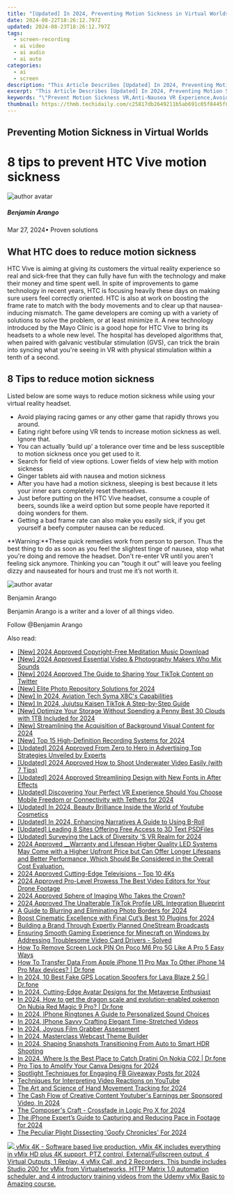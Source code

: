 ```yaml
---
title: "[Updated] In 2024, Preventing Motion Sickness in Virtual Worlds"
date: 2024-08-22T18:26:12.797Z
updated: 2024-08-23T18:26:12.797Z
tags: 
  - screen-recording
  - ai video
  - ai audio
  - ai auto
categories: 
  - ai
  - screen
description: "This Article Describes [Updated] In 2024, Preventing Motion Sickness in Virtual Worlds"
excerpt: "This Article Describes [Updated] In 2024, Preventing Motion Sickness in Virtual Worlds"
keywords: "\"Prevent Motion Sickness VR,Anti-Nausea VR Experience,Avoid Virtual Nausea,NoVizuWorld Discomfort,Stabilize VR Travel,Virtual Comfort Tips,Reduce Sim Nausea\""
thumbnail: https://thmb.techidaily.com/c25817db2649211b5ab691c05f8445f856dd9c30835b0dd15640eaddc52cca01.jpg
---
```


## Preventing Motion Sickness in Virtual Worlds

# 8 tips to prevent HTC Vive motion sickness

![author avatar](https://images.wondershare.com/filmora/article-images/benjamin-arango-author.jpg)

##### Benjamin Arango

 Mar 27, 2024• Proven solutions

## What HTC does to reduce motion sickness

 HTC Vive is aiming at giving its customers the virtual reality experience so real and sick-free that they can fully have fun with the technology and make their money and time spent well. In spite of improvements to game technology in recent years, HTC is focusing heavily these days on making sure users feel correctly oriented. HTC is also at work on boosting the frame rate to match with the body movements and to clear up that nausea-inducing mismatch. The game developers are coming up with a variety of solutions to solve the problem, or at least minimize it. A new technology introduced by the Mayo Clinic is a good hope for HTC Vive to bring its headsets to a whole new level. The hospital has developed algorithms that, when paired with galvanic vestibular stimulation (GVS), can trick the brain into syncing what you're seeing in VR with physical stimulation within a tenth of a second.

## 8 Tips to reduce motion sickness

 Listed below are some ways to reduce motion sickness while using your virtual reality headset.

* Avoid playing racing games or any other game that rapidly throws you around.
* Eating right before using VR tends to increase motion sickness as well. Ignore that.
* You can actually ‘build up’ a tolerance over time and be less susceptible to motion sickness once you get used to it.
* Search for field of view options. Lower fields of view help with motion sickness
* Ginger tablets aid with nausea and motion sickness
* After you have had a motion sickness, sleeping is best because it lets your inner ears completely reset themselves.
* Just before putting on the HTC Vive headset, consume a couple of beers, sounds like a weird option but some people have reported it doing wonders for them.
* Getting a bad frame rate can also make you easily sick, if you get yourself a beefy computer nausea can be reduced.

**Warning:**These quick remedies work from person to person. Thus the best thing to do as soon as you feel the slightest tinge of nausea, stop what you're doing and remove the headset. Don't re-enter VR until you aren't feeling sick anymore. Thinking you can "tough it out" will leave you feeling dizzy and nauseated for hours and trust me it’s not worth it.

![author avatar](https://images.wondershare.com/filmora/article-images/benjamin-arango-author.jpg)

Benjamin Arango

Benjamin Arango is a writer and a lover of all things video.

Follow @Benjamin Arango


<ins class="adsbygoogle"
     style="display:block"
     data-ad-format="autorelaxed"
     data-ad-client="ca-pub-7571918770474297"
     data-ad-slot="1223367746"></ins>



<ins class="adsbygoogle"
     style="display:block"
     data-ad-client="ca-pub-7571918770474297"
     data-ad-slot="8358498916"
     data-ad-format="auto"
     data-full-width-responsive="true"></ins>


<span class="atpl-alsoreadstyle">Also read:</span>
<div><ul>
<li><a href="https://fox-blue.techidaily.com/new-2024-approved-copyright-free-meditation-music-download/"><u>[New] 2024 Approved  Copyright-Free Meditation Music Download</u></a></li>
<li><a href="https://fox-blue.techidaily.com/new-2024-approved-essential-video-and-photography-makers-who-mix-sounds/"><u>[New] 2024 Approved  Essential Video & Photography Makers Who Mix Sounds</u></a></li>
<li><a href="https://twitter-videos.techidaily.com/new-2024-approved-the-guide-to-sharing-your-tiktok-content-on-twitter/"><u>[New] 2024 Approved  The Guide to Sharing Your TikTok Content on Twitter</u></a></li>
<li><a href="https://fox-blue.techidaily.com/new-elite-photo-repository-solutions-for-2024/"><u>[New] Elite Photo Repository Solutions for 2024</u></a></li>
<li><a href="https://fox-blue.techidaily.com/new-in-2024-aviation-tech-syma-x8cs-capabilities/"><u>[New] In 2024, Aviation Tech  Syma X8C's Capabilities</u></a></li>
<li><a href="https://tiktok-video-recordings.techidaily.com/new-in-2024-jujutsu-kaisen-tiktok-a-step-by-step-guide/"><u>[New] In 2024, Jujutsu Kaisen TikTok  A Step-by-Step Guide</u></a></li>
<li><a href="https://fox-blue.techidaily.com/new-optimize-your-storage-without-spending-a-penny-best-30-clouds-with-1tb-included-for-2024/"><u>[New] Optimize Your Storage Without Spending a Penny  Best 30 Clouds with 1TB Included for 2024</u></a></li>
<li><a href="https://fox-blue.techidaily.com/new-streamlining-the-acquisition-of-background-visual-content-for-2024/"><u>[New] Streamlining the Acquisition of Background Visual Content for 2024</u></a></li>
<li><a href="https://fox-blue.techidaily.com/new-top-15-high-definition-recording-systems-for-2024/"><u>[New] Top 15 High-Definition Recording Systems for 2024</u></a></li>
<li><a href="https://fox-blue.techidaily.com/updated-2024-approved-from-zero-to-hero-in-advertising-top-strategies-unveiled-by-experts/"><u>[Updated] 2024 Approved  From Zero to Hero in Advertising  Top Strategies Unveiled by Experts</u></a></li>
<li><a href="https://fox-blue.techidaily.com/updated-2024-approved-how-to-shoot-underwater-video-easily-with-7-tips/"><u>[Updated] 2024 Approved  How to Shoot Underwater Video Easily (with 7 Tips)</u></a></li>
<li><a href="https://fox-blue.techidaily.com/updated-2024-approved-streamlining-design-with-new-fonts-in-after-effects/"><u>[Updated] 2024 Approved  Streamlining Design with New Fonts in After Effects</u></a></li>
<li><a href="https://fox-blue.techidaily.com/updated-discovering-your-perfect-vr-experience-should-you-choose-mobile-freedom-or-connectivity-with-tethers-for-2024/"><u>[Updated] Discovering Your Perfect VR Experience  Should You Choose Mobile Freedom or Connectivity with Tethers for 2024</u></a></li>
<li><a href="https://facebook-video-footage.techidaily.com/updated-in-2024-beauty-brilliance-inside-the-world-of-youtube-cosmetics/"><u>[Updated] In 2024, Beauty Brilliance  Inside the World of Youtube Cosmetics</u></a></li>
<li><a href="https://fox-blue.techidaily.com/updated-in-2024-enhancing-narratives-a-guide-to-using-b-roll/"><u>[Updated] In 2024, Enhancing Narratives  A Guide to Using B-Roll</u></a></li>
<li><a href="https://fox-blue.techidaily.com/updated-leading-8-sites-offering-free-access-to-3d-text-psdfiles/"><u>[Updated] Leading 8 Sites Offering Free Access to 3D Text PSDFiles</u></a></li>
<li><a href="https://vp-tips.techidaily.com/updated-surveying-the-lack-of-diversity-s-vr-realm-for-2024/"><u>[Updated] Surveying the Lack of Diversity 'S VR Realm for 2024</u></a></li>
<li><a href="https://facebook-record-videos.techidaily.com/2024-approved-warranty-and-lifespan-higher-quality-led-systems-may-come-with-a-higher-upfront-price-but-can-offer-longer-lifespans-and-better-performance-wh/"><u>2024 Approved  __Warranty and Lifespan  Higher Quality LED Systems May Come with a Higher Upfront Price but Can Offer Longer Lifespans and Better Performance, Which Should Be Considered in the Overall Cost Evaluation.</u></a></li>
<li><a href="https://fox-blue.techidaily.com/2024-approved-cutting-edge-televisions-top-10-4ks/"><u>2024 Approved  Cutting-Edge Televisions – Top 10 4Ks</u></a></li>
<li><a href="https://fox-blue.techidaily.com/2024-approved-pro-level-prowess-the-best-video-editors-for-your-drone-footage/"><u>2024 Approved  Pro-Level Prowess  The Best Video Editors for Your Drone Footage</u></a></li>
<li><a href="https://fox-blue.techidaily.com/2024-approved-sphere-of-imaging-who-takes-the-crown/"><u>2024 Approved  Sphere of Imaging  Who Takes the Crown?</u></a></li>
<li><a href="https://fox-blue.techidaily.com/2024-approved-the-unalterable-tiktok-profile-url-integration-blueprint/"><u>2024 Approved  The Unalterable TikTok Profile URL Integration Blueprint</u></a></li>
<li><a href="https://fox-blue.techidaily.com/a-guide-to-blurring-and-eliminating-photo-borders-for-2024/"><u>A Guide to Blurring and Eliminating Photo Borders for 2024</u></a></li>
<li><a href="https://fox-blue.techidaily.com/boost-cinematic-excellence-with-final-cuts-best-10-plugins-for-2024/"><u>Boost Cinematic Excellence with Final Cut’s Best 10 Plugins for 2024</u></a></li>
<li><a href="https://fox-blue.techidaily.com/building-a-brand-through-expertly-planned-onestream-broadcasts/"><u>Building a Brand Through Expertly Planned OneStream Broadcasts</u></a></li>
<li><a href="https://win-howtos.techidaily.com/1723211743520-ensuring-smooth-gaming-experience-for-minecraft-on-windows-by-addressing-troublesome-video-card-drivers-solved/"><u>Ensuring Smooth Gaming Experience for Minecraft on Windows by Addressing Troublesome Video Card Drivers - Solved</u></a></li>
<li><a href="https://easy-unlock-android.techidaily.com/how-to-remove-screen-lock-pin-on-poco-m6-pro-5g-like-a-pro-5-easy-ways-by-drfone-android/"><u>How To Remove Screen Lock PIN On Poco M6 Pro 5G Like A Pro 5 Easy Ways</u></a></li>
<li><a href="https://techidaily.com/how-to-transfer-data-from-apple-iphone-11-pro-max-to-other-iphone-14-pro-max-devices-drfone-by-drfone-transfer-data-from-ios-transfer-data-from-ios/"><u>How To Transfer Data From Apple iPhone 11 Pro Max To Other iPhone 14 Pro Max devices? | Dr.fone</u></a></li>
<li><a href="https://change-location.techidaily.com/in-2024-10-best-fake-gps-location-spoofers-for-lava-blaze-2-5g-drfone-by-drfone-virtual-android/"><u>In 2024, 10 Best Fake GPS Location Spoofers for Lava Blaze 2 5G | Dr.fone</u></a></li>
<li><a href="https://fox-blue.techidaily.com/in-2024-cutting-edge-avatar-designs-for-the-metaverse-enthusiast/"><u>In 2024, Cutting-Edge Avatar Designs for the Metaverse Enthusiast</u></a></li>
<li><a href="https://pokemon-go-android.techidaily.com/in-2024-how-to-get-the-dragon-scale-and-evolution-enabled-pokemon-on-nubia-red-magic-9-pro-drfone-by-drfone-virtual-android/"><u>In 2024, How to get the dragon scale and evolution-enabled pokemon On Nubia Red Magic 9 Pro? | Dr.fone</u></a></li>
<li><a href="https://fox-blue.techidaily.com/in-2024-iphone-ringtones-a-guide-to-personalized-sound-choices/"><u>In 2024, IPhone Ringtones  A Guide to Personalized Sound Choices</u></a></li>
<li><a href="https://screen-recording.techidaily.com/in-2024-iphone-savvy-crafting-elegant-time-stretched-videos/"><u>In 2024, IPhone Savvy  Crafting Elegant Time-Stretched Videos</u></a></li>
<li><a href="https://extra-skills.techidaily.com/in-2024-joyous-film-grabber-assessment/"><u>In 2024, Joyous Film Grabber Assessment</u></a></li>
<li><a href="https://fox-blue.techidaily.com/in-2024-masterclass-webcast-theme-builder/"><u>In 2024, Masterclass Webcast Theme Builder</u></a></li>
<li><a href="https://fox-blue.techidaily.com/in-2024-shaping-snapshots-transitioning-from-auto-to-smart-hdr-shooting/"><u>In 2024, Shaping Snapshots  Transitioning From Auto to Smart HDR Shooting</u></a></li>
<li><a href="https://android-pokemon-go.techidaily.com/in-2024-where-is-the-best-place-to-catch-dratini-on-nokia-c02-drfone-by-drfone-virtual-android/"><u>In 2024, Where Is the Best Place to Catch Dratini On Nokia C02 | Dr.fone</u></a></li>
<li><a href="https://fox-blue.techidaily.com/pro-tips-to-amplify-your-canva-designs-for-2024/"><u>Pro Tips to Amplify Your Canva Designs for 2024</u></a></li>
<li><a href="https://fox-blue.techidaily.com/spotlight-techniques-for-engaging-fb-giveaway-posts-for-2024/"><u>Spotlight Techniques for Engaging FB Giveaway Posts for 2024</u></a></li>
<li><a href="https://fox-helps.techidaily.com/techniques-for-interpreting-video-reactions-on-youtube/"><u>Techniques for Interpreting Video Reactions on YouTube</u></a></li>
<li><a href="https://fox-blue.techidaily.com/the-art-and-science-of-hand-movement-tracking-for-2024/"><u>The Art and Science of Hand Movement Tracking for 2024</u></a></li>
<li><a href="https://facebook-video-footage.techidaily.com/the-cash-flow-of-creative-content-youtubers-earnings-per-sponsored-video-in-2024/"><u>The Cash Flow of Creative Content  Youtuber's Earnings per Sponsored Video, In 2024</u></a></li>
<li><a href="https://fox-blue.techidaily.com/the-composers-craft-crossfade-in-logic-pro-x-for-2024/"><u>The Composer's Craft - Crossfade in Logic Pro X for 2024</u></a></li>
<li><a href="https://fox-blue.techidaily.com/the-iphone-experts-guide-to-capturing-and-reducing-pace-in-footage-for-2024/"><u>The iPhone Expert’s Guide to Capturing and Reducing Pace in Footage for 2024</u></a></li>
<li><a href="https://fox-blue.techidaily.com/the-peculiar-plight-dissecting-goofy-chronicles-for-2024/"><u>The Peculiar Plight  Dissecting 'Goofy Chronicles' For 2024</u></a></li>
</ul></div>

<!-- affiliate ads begin -->
<a href="https://secure.2checkout.com/order/checkout.php?PRODS=30901369&QTY=1&AFFILIATE=108875&CART=1"> <img src="https://secure.avangate.com/images/merchant/ce9a6fb2becc2d235e62b125e9260102/products/1_copy_vMixCallScreenshot1-large.jpg" border="0"> vMix 4K - Software based live production. vMix 4K includes everything in vMix HD plus 4K support, PTZ control, External/Fullscreen output, 4 Virtual Outputs, 1 Replay, 4 vMix Call, and 2 Recorders. 
This bundle includes Studio 200 for vMix from Virtualsetworks, HTTP Matrix 1.0 automation scheduler, and 4 introductory training videos from the Udemy vMix Basic to Amazing course. </a>
<!-- affiliate ads end -->